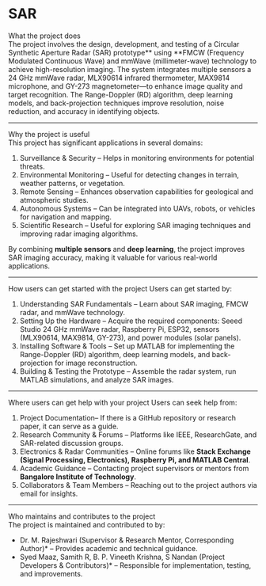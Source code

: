 # SAR

What the project does  
The project involves the design, development, and testing of a Circular Synthetic Aperture Radar (SAR) prototype** using **FMCW (Frequency Modulated Continuous Wave) and mmWave (millimeter-wave) technology to achieve high-resolution imaging. The system integrates multiple sensors a 24 GHz mmWave radar, MLX90614 infrared thermometer, MAX9814 microphone, and GY-273 magnetometer—to enhance image quality and target recognition. The Range-Doppler (RD) algorithm, deep learning models, and back-projection techniques improve resolution, noise reduction, and accuracy in identifying objects.

---

Why the project is useful  
This project has significant applications in several domains:  
1. Surveillance & Security – Helps in monitoring environments for potential threats.  
2. Environmental Monitoring – Useful for detecting changes in terrain, weather patterns, or vegetation.  
3. Remote Sensing – Enhances observation capabilities for geological and atmospheric studies.  
4. Autonomous Systems – Can be integrated into UAVs, robots, or vehicles for navigation and mapping.  
5. Scientific Research – Useful for exploring SAR imaging techniques and improving radar imaging algorithms.  

By combining **multiple sensors** and **deep learning**, the project improves SAR imaging accuracy, making it valuable for various real-world applications.

---

How users can get started with the project
Users can get started by:  
1. Understanding SAR Fundamentals – Learn about SAR imaging, FMCW radar, and mmWave technology.  
2. Setting Up the Hardware – Acquire the required components: Seeed Studio 24 GHz mmWave radar, Raspberry Pi, ESP32, sensors (MLX90614, MAX9814, GY-273), and power modules (solar panels).  
3. Installing Software & Tools – Set up MATLAB for implementing the Range-Doppler (RD) algorithm, deep learning models, and back-projection for image reconstruction.  
4. Building & Testing the Prototype – Assemble the radar system, run MATLAB simulations, and analyze SAR images.  



---

Where users can get help with your project
Users can seek help from:  
1. Project Documentation– If there is a GitHub repository or research paper, it can serve as a guide.  
2. Research Community & Forums – Platforms like IEEE, ResearchGate, and SAR-related discussion groups.  
3. Electronics & Radar Communities – Online forums like **Stack Exchange (Signal Processing, Electronics), Raspberry Pi, and MATLAB Central**.  
4. Academic Guidance – Contacting project supervisors or mentors from **Bangalore Institute of Technology**.  
5. Collaborators & Team Members – Reaching out to the project authors via email for insights.  

---

Who maintains and contributes to the project  
The project is maintained and contributed to by:  
- Dr. M. Rajeshwari (Supervisor & Research Mentor, Corresponding Author)* – Provides academic and technical guidance.  
- Syed Maaz, Samith R, B. P. Vineeth Krishna, S Nandan (Project Developers & Contributors)* – Responsible for implementation, testing, and improvements.  
